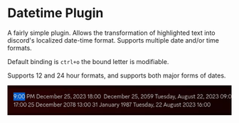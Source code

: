# Datetime Plugin

A fairly simple plugin. Allows the transformation of highlighted text into discord's localized date-time format. Supports multiple date and/or time formats.

Default binding is `ctrl+o` the bound letter is modifiable.

Supports 12 and 24 hour formats, and supports both major forms of dates.

![Different dates being transformed into discord's timestamp format](resources/examples.gif)

